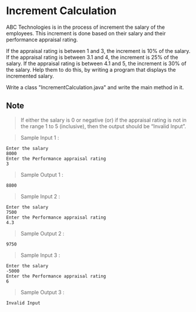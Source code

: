 # Increment Calculation

ABC Technologies is in the process of increment the salary of the employees.  This increment is done based on their salary and their performance appraisal rating.

If the appraisal rating is between 1 and 3, the increment is 10% of the salary.
If the appraisal rating is between 3.1 and 4, the increment is  25% of the salary.
If the appraisal rating is between 4.1 and 5, the increment is  30% of the salary.
Help them to do this,  by writing a program that displays the incremented salary. 

Write a class "IncrementCalculation.java" and write the main method in it.

## Note   

> If either the salary is 0 or negative  (or) if the appraisal rating is not in the range 1 to 5 (inclusive), then the output should be “Invalid Input”.

> Sample Input 1 :

    Enter the salary
    8000
    Enter the Performance appraisal rating
    3

> Sample Output  1 :

    8800 


> Sample Input  2 :

    Enter the salary
    7500
    Enter the Performance appraisal rating
    4.3

> Sample Output  2 :

    9750


> Sample Input  3 :

    Enter the salary
    -5000
    Enter the Performance appraisal rating
    6

> Sample Output  3 :

    Invalid Input